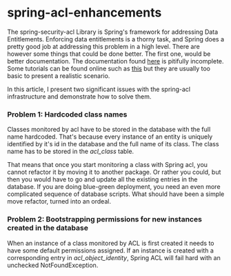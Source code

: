 # spring-acl-enhancements

The spring-security-acl Library is Spring's framework for addressing Data Entitlements. 
Enforcing data entitlements is a thorny task, and Spring does a pretty good job at 
addressing this problem in a high level. 
There are however some things that could be done better. 
The first one, would be better documentation. 
The documentation found [here](https://docs.spring.io/spring-security/site/docs/3.0.x/reference/domain-acls.html)
is pitifully incomplete.
Some tutorials can be found online such as [this](https://www.baeldung.com/spring-security-acl)
but they are usually too basic to present a realistic scenario.

In this article, I present two significant issues with the spring-acl infrastructure
and demonstrate how to solve them.

### Problem 1: Hardcoded class names

Classes monitored by acl have to be stored in the database with the full name hardcoded.
That's because every instance of an entity is uniquely identified by it's id in the database and
 the full name of its class. The class name has to be stored in the *acl_class* table.
 
 That means that once you start monitoring a class with Spring acl, 
 you cannot refactor it by moving it to another package. 
 Or rather you could, but then you would have to go and update all the existing entries in the database.
 If you are doing blue-green deployment, you need an even more complicated sequence of database scripts.
 What should have been a simple move refactor, turned into an ordeal.
 
### Problem 2: Bootstrapping permissions for new instances created in the database

When an instance of a class monitored by ACL is first created it needs to have some default permissions assigned.
If an instance is created with a corresponding entry in *acl_object_identity*, 
Spring ACL will fail hard with an unchecked NotFoundException.
